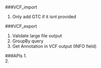 ###VCF_import
1.  Only add GTC if it isnt provided

###VCF_export
1.  Validate large file output
2.  GroupBy query
3.  Get Annotation in VCF output (INFO field)


###APIs
1.  
2.  